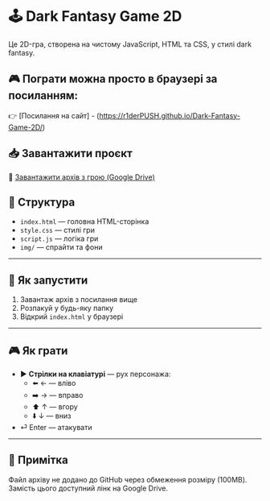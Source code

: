 # 🕹️ Dark Fantasy Game 2D

Це 2D-гра, створена на чистому JavaScript, HTML та CSS, у стилі dark fantasy.

## 🎮 Пограти можна просто в браузері за посиланням:

👉 [Посилання на сайт] - (https://r1derPUSH.github.io/Dark-Fantasy-Game-2D/)

## 📥 Завантажити проєкт

🔗 [Завантажити архів з грою (Google Drive)](https://drive.google.com/your-link-here)

## 🧩 Структура

- `index.html` — головна HTML-сторінка
- `style.css` — стилі гри
- `script.js` — логіка гри
- `img/` — спрайти та фони

---

## 🚀 Як запустити

1. Завантаж архів з посилання вище
2. Розпакуй у будь-яку папку
3. Відкрий `index.html` у браузері

---

## 🎮 Як грати

- ▶️ **Стрілки на клавіатурі** — рух персонажа:
  - ⬅️ ← — вліво
  - ➡️ → — вправо
  - ⬆️ ↑ — вгору
  - ⬇️ ↓ — вниз
- ⏎ Enter — атакувати

---

## 📌 Примітка

Файл архіву не додано до GitHub через обмеження розміру (100MB). Замість цього доступний лінк на Google Drive.
